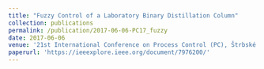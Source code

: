 ```yaml
---
title: "Fuzzy Control of a Laboratory Binary Distillation Column"
collection: publications
permalink: /publication/2017-06-06-PC17_fuzzy
date: 2017-06-06
venue: '21st International Conference on Process Control (PC), Štrbské Pleso, Slovakia'
paperurl: 'https://ieeexplore.ieee.org/document/7976200/'
---
```

